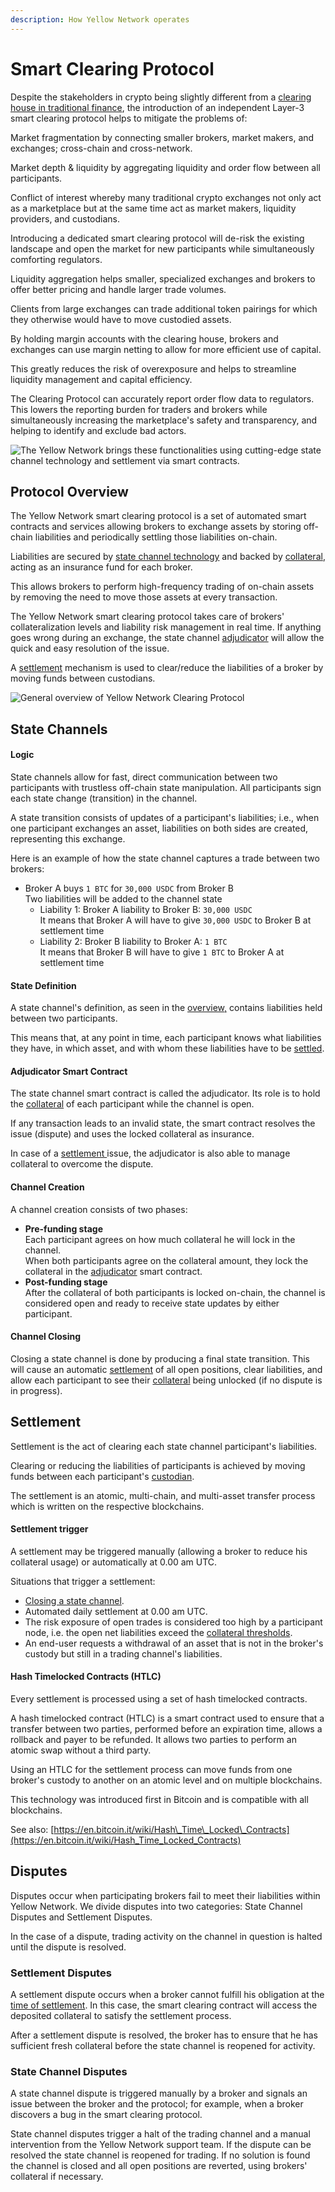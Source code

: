 ```yaml
---
description: How Yellow Network operates
---
```


# Smart Clearing Protocol

Despite the stakeholders in crypto being slightly different from a [clearing house in traditional finance](../about/related-work/traditional-finance.md), the introduction of an independent Layer-3 smart clearing protocol helps to mitigate the problems of:

Market fragmentation by connecting smaller brokers, market makers, and exchanges; cross-chain and cross-network.

Market depth & liquidity by aggregating liquidity and order flow between all participants.

Conflict of interest whereby many traditional crypto exchanges not only act as a marketplace but at the same time act as market makers, liquidity providers, and custodians.

Introducing a dedicated smart clearing protocol will de-risk the existing landscape and open the market for new participants while simultaneously comforting regulators.

Liquidity aggregation helps smaller, specialized exchanges and brokers to offer better pricing and handle larger trade volumes.&#x20;

Clients from large exchanges can trade additional token pairings for which they otherwise would have to move custodied assets.&#x20;

By holding margin accounts with the clearing house, brokers and exchanges can use margin netting to allow for more efficient use of capital.&#x20;

This greatly reduces the risk of overexposure and helps to streamline liquidity management and capital efficiency.&#x20;

The Clearing Protocol can accurately report order flow data to regulators. This lowers the reporting burden for traders and brokers while simultaneously increasing the marketplace's safety and transparency, and helping to identify and exclude bad actors.&#x20;

![The Yellow Network brings these functionalities using cutting-edge state channel technology and settlement via smart contracts.](/img/placeholder.png)

## Protocol Overview

The Yellow Network smart clearing protocol is a set of automated smart contracts and services allowing brokers to exchange assets by storing off-chain liabilities and periodically settling those liabilities on-chain.

Liabilities are secured by [state channel technology](smart-clearing-protocol.md#state-channel-protocol) and backed by [collateral](risk-management.md#collateral), acting as an insurance fund for each broker.

This allows brokers to perform high-frequency trading of on-chain assets by removing the need to move those assets at every transaction.

The Yellow Network smart clearing protocol takes care of brokers' collateralization levels and liability risk management in real time. If anything goes wrong during an exchange, the state channel [adjudicator](smart-clearing-protocol.md#adjudicator-smart-contract) will allow the quick and easy resolution of the issue.

A [settlement](smart-clearing-protocol.md#settlement) mechanism is used to clear/reduce the liabilities of a broker by moving funds between custodians.

![General overview of Yellow Network Clearing Protocol](/img/placeholder.png)

## State Channels

#### Logic

State channels allow for fast, direct communication between two participants with trustless off-chain state manipulation. All participants sign each state change (transition) in the channel.

A state transition consists of updates of a participant's liabilities; i.e., when one participant exchanges an asset, liabilities on both sides are created, representing this exchange.

Here is an example of how the state channel captures a trade between two brokers:

* Broker A buys `1 BTC` for `30,000 USDC` from Broker B\
  Two liabilities will be added to the channel state
  * Liability 1: Broker A liability to Broker B: `30,000 USDC`\
    It means that Broker A will have to give `30,000 USDC` to Broker B at settlement time
  * Liability 2: Broker B liability to Broker A: `1 BTC`\
    It means that Broker B will have to give `1 BTC` to Broker A at settlement time

#### State Definition

A state channel's definition, as seen in the [overview,](smart-clearing-protocol.md#protocol-overview) contains liabilities held between two participants.

This means that, at any point in time, each participant knows what liabilities they have, in which asset, and with whom these liabilities have to be [settled](smart-clearing-protocol.md#settlement).

#### Adjudicator Smart Contract

The state channel smart contract is called the adjudicator. Its role is to hold the [collateral](risk-management.md#collateral) of each participant while the channel is open.

If any transaction leads to an invalid state, the smart contract resolves the issue (dispute) and uses the locked collateral as insurance.

In case of a [settlement ](smart-clearing-protocol.md#settlement)issue, the adjudicator is also able to manage collateral to overcome the dispute.

#### Channel Creation

A channel creation consists of two phases:

* **Pre-funding stage**\
  Each participant agrees on how much collateral he will lock in the channel.\
  When both participants agree on the collateral amount, they lock the collateral in the [adjudicator](smart-clearing-protocol.md#adjudicator-smart-contract) smart contract.
* **Post-funding stage**\
  After the collateral of both participants is locked on-chain, the channel is considered open and ready to receive state updates by either participant.

#### Channel Closing

Closing a state channel is done by producing a final state transition. This will cause an automatic [settlement](smart-clearing-protocol.md#settlement) of all open positions, clear liabilities, and allow each participant to see their [collateral](risk-management.md#collateral) being unlocked (if no dispute is in progress).



## Settlement

Settlement is the act of clearing each state channel participant's liabilities.

Clearing or reducing the liabilities of participants is achieved by moving funds between each participant's [custodian](custodial-layer.md).

The settlement is an atomic, multi-chain, and multi-asset transfer process which is written on the respective blockchains.&#x20;

#### Settlement trigger

A settlement may be triggered manually (allowing a broker to reduce his collateral usage) or automatically at 0.00 am UTC.

Situations that trigger a settlement:

* [Closing a state channel](smart-clearing-protocol.md#close-a-channel).
* Automated daily settlement at 0.00 am UTC.
* The risk exposure of open trades is considered too high by a participant node, i.e. the open net liabilities exceed the [collateral thresholds](risk-management.md#collateral-thresholds).&#x20;
* An end-user requests a withdrawal of an asset that is not in the broker's custody but still in a trading channel's liabilities.

#### Hash Timelocked Contracts (HTLC)

Every settlement is processed using a set of hash timelocked contracts.

A hash timelocked contract (HTLC) is a smart contract used to ensure that a transfer between two parties, performed before an expiration time, allows a rollback and payer to be refunded. It allows two parties to perform an atomic swap without a third party.

Using an HTLC for the settlement process can move funds from one broker's custody to another on an atomic level and on multiple blockchains.

This technology was introduced first in Bitcoin and is compatible with all blockchains.

See also: [https://en.bitcoin.it/wiki/Hash\_Time\_Locked\_Contracts](https://en.bitcoin.it/wiki/Hash_Time_Locked_Contracts)

## Disputes

Disputes occur when participating brokers fail to meet their liabilities within Yellow Network. We divide disputes into two categories: State Channel Disputes and Settlement Disputes.&#x20;

In the case of a dispute, trading activity on the channel in question is halted until the dispute is resolved.&#x20;

### Settlement Disputes

A settlement dispute occurs when a broker cannot fulfill his obligation at the [time of settlement](smart-clearing-protocol.md#settlement-trigger). In this case, the smart clearing contract will access the deposited collateral to satisfy the settlement process.

After a settlement dispute is resolved, the broker has to ensure that he has sufficient fresh collateral before the state channel is reopened for activity.&#x20;

### State Channel Disputes

A state channel dispute is triggered manually by a broker and signals an issue between the broker and the protocol; for example, when a broker discovers a bug in the smart clearing protocol.&#x20;

State channel disputes trigger a halt of the trading channel and a manual intervention from the Yellow Network support team. If the dispute can be resolved the state channel is reopened for trading. If no solution is found the channel is closed and all open positions are reverted, using brokers' collateral if necessary.&#x20;

